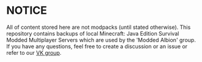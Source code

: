 # NOTICE

All of content stored here are not modpacks (until stated otherwise). This repository contains backups of local Minecraft: Java Edition Survival Modded Multiplayer Servers which are used by the 'Modded Albion' group. If you have any questions, feel free to create a discussion or an issue or refer to our [VK group](https://vk.com/modpack_albion).
